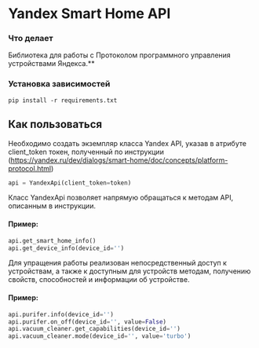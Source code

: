 # Yandex Smart Home API
### Что делает

Библиотека для работы с Протоколом программного управления устройствами Яндекса.**

### Установка зависимостей
```
pip install -r requirements.txt
```

## Как пользоваться

Необходимо создать экземпляр класса Yandex API, указав в атрибуте client_token токен, полученный по инструкции (https://yandex.ru/dev/dialogs/smart-home/doc/concepts/platform-protocol.html)

```python
api = YandexApi(client_token=token)
```

Класс YandexApi позволяет напрямую обращаться к методам API, описанным в инструкции.

#### Пример:
```python
api.get_smart_home_info()
api.get_device_info(device_id='')
```

Для упращения работы реализован непосредственный доступ к устройствам, а также к доступным для устройств методам,
получению свойств, способностей и информации об устройстве.

#### Пример:
```python
api.purifer.info(device_id='')
api.purifer.on_off(device_id='', value=False)
api.vacuum_cleaner.get_capabilities(device_id='')
api.vacuum_cleaner.mode(device_id='', value='turbo')

```
